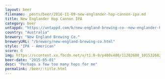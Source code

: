 ```yaml
---
layout: beer
filename: _posts/beer/2016-11-09-new-englander-hop-cannon-ipa.md
title: New Englander Hop Cannon IPA
category: beer
untappd: "https://untappd.com/b/new-england-brewing-co--new-englander-hop-cannon-ipa/855471"
country: "Australia"
brewery: "New England Brewing Co."
breweryURL: "/brewery/new-england-brewing-co.html"
style: "IPA - American"
score: 6
img: https://scontent.xx.fbcdn.net/v/t1.0-0/p480x480/11202600_10153268294733745_5223220854392756415_n.jpg?_nc_cat=107&_nc_ht=scontent.xx&oh=0fefe64b009bb1763bb2e0dbf9457f29&oe=5D7A5C37
beer-date: "2015-05-01"
desc: "Perhaps a few too many hops for me"
permalink: /beer/:title.html
---
```

